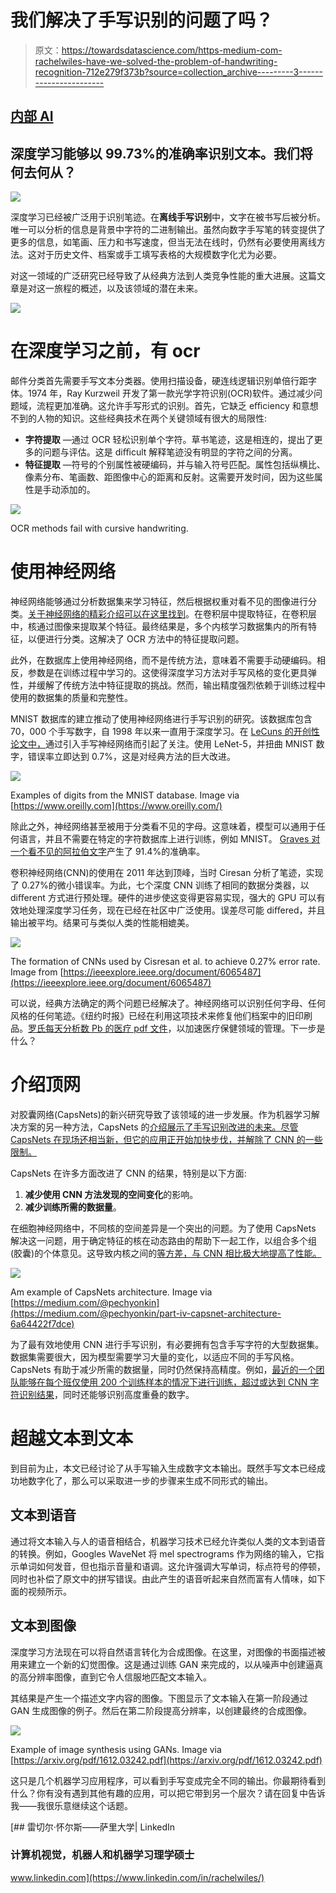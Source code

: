# 我们解决了手写识别的问题了吗？

> 原文：<https://towardsdatascience.com/https-medium-com-rachelwiles-have-we-solved-the-problem-of-handwriting-recognition-712e279f373b?source=collection_archive---------3----------------------->

## [内部 AI](https://medium.com/towards-data-science/inside-ai/home)

## 深度学习能够以 99.73%的准确率识别文本。我们将何去何从？

![](img/fcb8f84683c134527e3a31a17f1cb316.png)

深度学习已经被广泛用于识别笔迹。在**离线手写识别**中，文字在被书写后被分析。唯一可以分析的信息是背景中字符的二进制输出。虽然向数字手写笔的转变提供了更多的信息，如笔画、压力和书写速度，但当无法在线时，仍然有必要使用离线方法。这对于历史文件、档案或手工填写表格的大规模数字化尤为必要。

对这一领域的广泛研究已经导致了从经典方法到人类竞争性能的重大进展。这篇文章是对这一旅程的概述，以及该领域的潜在未来。

![](img/83eca36d072b92ab4dd19ad752befec9.png)

# 在深度学习之前，有 ocr

邮件分类首先需要手写文本分类器。使用扫描设备，硬连线逻辑识别单倍行距字体。1974 年，Ray Kurzweil 开发了第一款光学字符识别(OCR)软件。通过减少问题域，流程更加准确。这允许手写形式的识别。首先，它缺乏 eﬃciency 和意想不到的人物的知识。这些经典技术在两个关键领域有很大的局限性:

*   **字符提取** —通过 OCR 轻松识别单个字符。草书笔迹，这是相连的，提出了更多的问题与评估。这是 diﬃcult 解释笔迹没有明显的字符之间的分离。
*   **特征提取** —符号的个别属性被硬编码，并与输入符号匹配。属性包括纵横比、像素分布、笔画数、距图像中心的距离和反射。这需要开发时间，因为这些属性是手动添加的。

![](img/67c25ca07e6168454708f28b1de5a8d3.png)

OCR methods fail with cursive handwriting.

# 使用神经网络

神经网络能够通过分析数据集来学习特征，然后根据权重对看不见的图像进行分类。[关于神经网络的精彩介绍可以在这里找到](/machine-learning-for-beginners-an-introduction-to-neural-networks-d49f22d238f9)。在卷积层中提取特征，在卷积层中，核通过图像来提取某个特征。最终结果是，多个内核学习数据集内的所有特征，以便进行分类。这解决了 OCR 方法中的特征提取问题。

此外，在数据库上使用神经网络，而不是传统方法，意味着不需要手动硬编码。相反，参数是在训练过程中学习的。这使得深度学习方法对手写风格的变化更具弹性，并缓解了传统方法中特征提取的挑战。然而，输出精度强烈依赖于训练过程中使用的数据集的质量和完整性。

MNIST 数据库的建立推动了使用神经网络进行手写识别的研究。该数据库包含 70，000 个手写数字，自 1998 年以来一直用于深度学习。在 [LeCuns 的开创性论文中，](http://vision.stanford.edu/cs598_spring07/papers/Lecun98.pdf)通过引入手写神经网络而引起了关注。使用 LeNet-5，并扭曲 MNIST 数字，错误率立即达到 0.7%，这是对经典方法的巨大改进。

![](img/c7cf9e5563cddb23a4b4b7650fac4eb3.png)

Examples of digits from the MNIST database. Image via [https://www.oreilly.com](https://www.oreilly.com/)

除此之外，神经网络甚至被用于分类看不见的字母。这意味着，模型可以通用于任何语言，并且不需要在特定的字符数据库上进行训练，例如 MNIST。 [Graves 对一个看不见的阿拉伯文字](http://papers.nips.cc/paper/3449-oﬄine-handwritingrecognition-with-multidimensional-recurrent-neural-networks.pdf)产生了 91.4%的准确率。

卷积神经网络(CNN)的使用在 2011 年达到顶峰，当时 Ciresan 分析了笔迹，实现了 0.27%的微小错误率。为此，七个深度 CNN 训练了相同的数据分类器，以 diﬀerent 方式进行预处理。硬件的进步使这变得更容易实现，强大的 GPU 可以有效地处理深度学习任务，现在已经在社区中广泛使用。误差尽可能 diﬀered，并且输出被平均。结果可与类似人类的性能相媲美。

![](img/e3e363137577cb91f93e0d0c8dfb3b91.png)

The formation of CNNs used by Cisresan et al. to achieve 0.27% error rate. Image from [https://ieeexplore.ieee.org/document/6065487](https://ieeexplore.ieee.org/document/6065487)

可以说，经典方法确定的两个问题已经解决了。神经网络可以识别任何字母、任何风格的任何笔迹。《纽约时报》已经在利用这项技术来修复他们档案中的旧印刷品。[罗氏每天分析数 Pb 的医疗 pdf 文件](https://aws.amazon.com/textract/customers/)，以加速医疗保健领域的管理。下一步是什么？

# 介绍顶网

对胶囊网络(CapsNets)的新兴研究导致了该领域的进一步发展。作为机器学习解决方案的另一种方法，CapsNets 的[介绍展示了手写识别改进的未来。尽管 CapsNets 在现场还相当新，但它的应用正开始加快步伐，并解除了 CNN 的一些限制。](/capsule-networks-the-new-deep-learning-network-bd917e6818e8)

CapsNets 在许多方面改进了 CNN 的结果，特别是以下方面:

1.  **减少使用 CNN 方法发现的空间变化**的影响。
2.  **减少训练所需的数据量**。

在细胞神经网络中，不同核的空间差异是一个突出的问题。为了使用 CapsNets 解决这一问题，用于确定特征的核在动态路由的帮助下一起工作，以组合多个组(胶囊)的个体意见。这导致内核之间的[等方差，与 CNN 相比极大地提高了性能。](https://arxiv.org/pdf/1901.00166.pdf)

![](img/c1029ccd4b0a12178fceb69fc16bd49a.png)

Am example of CapsNets architecture. Image via [https://medium.com/@pechyonkin](https://medium.com/@pechyonkin/part-iv-capsnet-architecture-6a64422f7dce)

为了最有效地使用 CNN 进行手写识别，有必要拥有包含手写字符的大型数据集。数据集需要很大，因为模型需要学习大量的变化，以适应不同的手写风格。CapsNets 有助于减少所需的数据量，同时仍然保持高精度。例如，[最近的一个团队能够在每个班仅使用 200 个训练样本的情况下进行训练，超过或达到 CNN 字符识别结果](https://arxiv.org/abs/1904.08095)，同时还能够识别高度重叠的数字。

# 超越文本到文本

到目前为止，本文已经讨论了从手写输入生成数字文本输出。既然手写文本已经成功地数字化了，那么可以采取进一步的步骤来生成不同形式的输出。

## 文本到语音

通过将文本输入与人的语音相结合，机器学习技术已经允许类似人类的文本到语音的转换。例如，Googles WaveNet 将 mel spectrograms 作为网络的输入，它指示单词如何发音，但也指示音量和语调。这允许强调大写单词，标点符号的停顿，同时也补偿了原文中的拼写错误。由此产生的语音听起来自然而富有人情味，如下面的视频所示。

## 文本到图像

深度学习方法现在可以将自然语言转化为合成图像。在这里，对图像的书面描述被用来建立一个新的幻觉图像。这是通过训练 GAN 来完成的，以从噪声中创建逼真的高分辨率图像，直到它令人信服地匹配文本输入。

其结果是产生一个描述文字内容的图像。下图显示了文本输入在第一阶段通过 GAN 生成图像的例子。然后在第二阶段提高分辨率，以创建最终的合成图像。

![](img/7f2c1e741829d45a0574e00d833c9fe3.png)

Example of image synthesis using GANs. Image via [https://arxiv.org/pdf/1612.03242.pdf](https://arxiv.org/pdf/1612.03242.pdf)

这只是几个机器学习应用程序，可以看到手写变成完全不同的输出。你最期待看到什么？你有没有遇到其他有趣的应用，可以把它带到另一个层次？请在回复中告诉我——我很乐意继续这个话题。

[](https://www.linkedin.com/in/rachelwiles/) [## 雷切尔·怀尔斯——萨里大学| LinkedIn

### 计算机视觉，机器人和机器学习理学硕士

www.linkedin.com](https://www.linkedin.com/in/rachelwiles/)